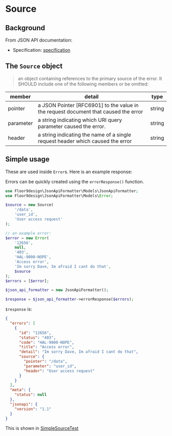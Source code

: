 # Source

## Background

From JSON API documentation:

* Specification: [specification](https://jsonapi.org/format/#errors)

## The `Source` object

> an object containing references to the primary source of the error. It SHOULD include one of the following members
> or be omitted:

| member    | detail                                                                              | type   |
|-----------|-------------------------------------------------------------------------------------|--------|
| pointer   | a JSON Pointer [RFC6901] to the value in the request document that caused the error | string |
| parameter | a string indicating which URI query parameter caused the error.                     | string |
| header    | a string indicating the name of a single request header which caused the error      | string |

## Simple usage

These are used inside `Error`s. Here is an example response:

Errors can be quickly created using the `errorResponse()` function.

```php
use Floor9design\JsonApiFormatter\Models\JsonApiFormatter;
use Floor9design\JsonApiFormatter\Models\Error;

$source = new Source(
    '/data',
    'user_id',
    'User access request'
);

// an example error:
$error = new Error(
    '12656',
    null,
    '403',
    'HAL-9000-NOPE',
    'Access error',
    'Im sorry Dave, Im afraid I cant do that',
    $source
);
$errors = [$error];

$json_api_formatter = new JsonApiFormatter();

$response = $json_api_formatter->errorResponse($errors);
```

`$response` is:

```json
{
  "errors": [
    {
      "id": "12656",
      "status": "403",
      "code": "HAL-9000-NOPE",
      "title": "Access error",
      "detail": "Im sorry Dave, Im afraid I cant do that",
      "source": {
        "pointer": "/data",
        "parameter": "user_id",
        "header": "User access request"
      }
    }
  ],
  "meta": {
    "status": null
  },
  "jsonapi": {
    "version": "1.1"
  }
}
```

This is shown in [SimpleSourceTest](../../tests/Unit/Examples/Source/SimpleSourceTest.php)